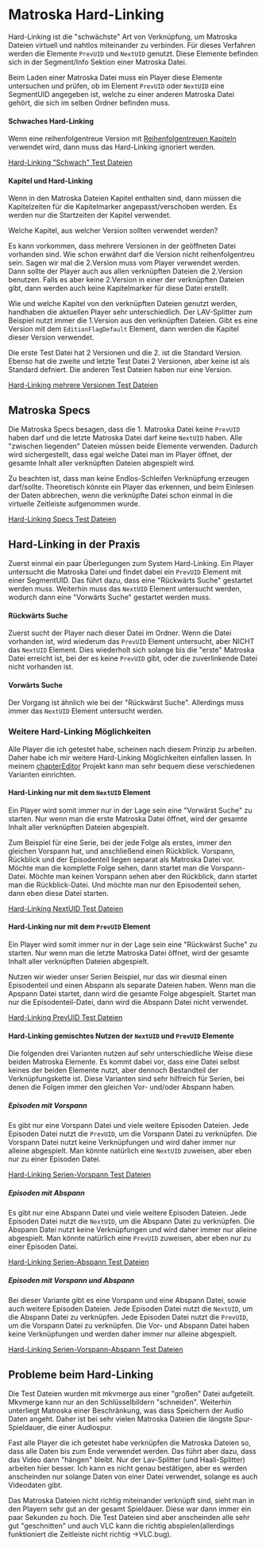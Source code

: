 # Matroska Hard-Linking
Hard-Linking ist die "schwächste" Art von Verknüpfung, um Matroska Dateien virtuell und nahtlos miteinander zu verbinden. Für dieses Verfahren werden die Elemente `PrevUID` und `NextUID` genutzt. Diese Elemente befinden sich in der Segment/Info Sektion einer Matroska Datei.

Beim Laden einer Matroska Datei muss ein Player diese Elemente untersuchen und prüfen, ob im Element `PrevUID` oder `NextUID` eine SegmentUID angegeben ist, welche zu einer anderen Matroska Datei gehört, die sich im selben Ordner befinden muss.

#### Schwaches Hard-Linking
Wenn eine reihenfolgentreue Version mit [Reihenfolgentreuen Kapiteln](OrderedChapters_ger.md) verwendet wird, dann muss das Hard-Linking ignoriert werden.

[Hard-Linking "Schwach" Test Dateien](https://github.com/hubblec4/Matroska-Playback/blob/master/files/HardLinking/HardLinkingWeak.zip)

#### Kapitel und Hard-Linking
Wenn in den Matroska Dateien Kapitel enthalten sind, dann müssen die Kapitelzeiten für die Kapitelmarker angepasst/verschoben werden. Es werden nur die Startzeiten der Kapitel verwendet.

Welche Kapitel, aus welcher Version sollten verwendet werden?

Es kann vorkommen, dass mehrere Versionen in der geöffneten Datei vorhanden sind. Wie schon erwähnt darf die Version nicht reihenfolgentreu sein. Sagen wir mal die 2.Version muss vom Player verwendet werden. Dann sollte der Player auch aus allen verknüpften Dateien die 2.Version benutzen. Falls es aber keine 2.Version in einer der verknüpften Dateien gibt, dann werden auch keine Kapitelmarker für diese Datei erstellt.

Wie und welche Kapitel von den verknüpften Dateien genutzt werden,  handhaben die aktuellen Player sehr unterschiedlich. Der LAV-Splitter zum Beispiel nutzt immer die 1.Version aus den verknüpften Dateien. Gibt es eine Version mit dem `EditionFlagDefault` Element, dann werden die Kapitel dieser Version verwendet.

Die erste Test Datei hat 2 Versionen und die 2. ist die Standard Version. Ebenso hat die zweite und letzte Test Datei 2 Versionen, aber keine ist als Standard defniert. Die anderen Test Dateien haben nur eine Version.

[Hard-Linking mehrere Versionen Test Dateien](https://github.com/hubblec4/Matroska-Playback/blob/master/files/HardLinking/HardLinkingWithMultipleEditions.zip)

## Matroska Specs
Die Matroska Specs besagen, dass die 1. Matroska Datei keine `PrevUID` haben darf und die letzte Matroska Datei darf keine `NextUID` haben. Alle "zwischen liegenden" Dateien müssen beide Elemente verwenden.
Dadurch wird sichergestellt, dass egal welche Datei man im Player öffnet, der gesamte Inhalt aller verknüpften Dateien abgespielt wird.

Zu beachten ist, dass man keine Endlos-Schleifen Verknüpfung erzeugen darf/sollte. Theoretisch könnte ein Player das erkennen, und beim Einlesen der Daten abbrechen, wenn die verknüpfte Datei schon einmal in die virtuelle Zeitleiste aufgenommen wurde.

[Hard-Linking Specs Test Dateien](https://github.com/hubblec4/Matroska-Playback/blob/master/files/HardLinking/HardLinkingSpecs.zip)

## Hard-Linking in der Praxis
Zuerst einmal ein paar Überlegungen zum System Hard-Linking.
Ein Player untersucht die Matroska Datei und findet dabei ein `PrevUID` Element mit einer SegmentUID. Das führt dazu, dass eine "Rückwärts Suche" gestartet werden muss. Weiterhin muss das `NextUID` Element untersucht werden, wodurch dann eine "Vorwärts Suche" gestartet werden muss.

#### Rückwärts Suche
Zuerst sucht der Player nach dieser Datei im Ordner. Wenn die Datei vorhanden ist, wird wiederum das `PrevUID` Element untersucht, aber NICHT das `NextUID` Element. Dies wiederholt sich solange bis die "erste" Matroska Datei erreicht ist, bei der es keine `PrevUID` gibt, oder die zuverlinkende Datei nicht vorhanden ist.

#### Vorwärts Suche
Der Vorgang ist ähnlich wie bei der "Rückwärst Suche". Allerdings muss immer das `NextUID` Element untersucht werden.

### Weitere Hard-Linking Möglichkeiten
Alle Player die ich getestet habe, scheinen nach diesem Prinzip zu arbeiten. Daher habe ich mir weitere Hard-Linking Möglichkeiten einfallen lassen. In meinem [chapterEditor](https://forum.doom9.org/showthread.php?t=169984) Projekt kann man sehr bequem diese verschiedenen Varianten einrichten.

#### Hard-Linking nur mit dem `NextUID` Element
Ein Player wird somit immer nur in der Lage sein eine "Vorwärst Suche" zu starten. Nur wenn man die erste Matroska Datei öffnet, wird der gesamte Inhalt aller verknüpften Dateien abgespielt.

Zum Beispiel für eine Serie, bei der jede Folge als erstes, immer den gleichen Vorspann hat, und anschließend einen Rückblick. Vorspann, Rückblick und der Episodenteil liegen separat als Matroska Datei vor. Möchte man die komplette Folge sehen, dann startet man die Vorspann-Datei. Möchte man keinen Vorspann sehen aber den Rückblick, dann startet man die Rückblick-Datei. Und möchte man nur den Episodenteil sehen, dann eben diese Datei starten.

[Hard-Linking NextUID Test Dateien](https://github.com/hubblec4/Matroska-Playback/blob/master/files/HardLinking/HardLinkingNextUID.zip)

#### Hard-Linking nur mit dem `PrevUID` Element
Ein Player wird somit immer nur in der Lage sein eine "Rückwärst Suche" zu starten. Nur wenn man die letzte Matroska Datei öffnet, wird der gesamte Inhalt aller verknüpften Dateien abgespielt.

Nutzen wir wieder unser Serien Beispiel, nur das wir diesmal einen Episodenteil und einen Abspann als separate Dateien haben. Wenn man die Apspann Datei startet, dann wird die gesamte Folge abgespielt. Startet man nur die Episodenteil-Datei, dann wird die Abspann Datei nicht verwendet.

[Hard-Linking PrevUID Test Dateien](https://github.com/hubblec4/Matroska-Playback/blob/master/files/HardLinking/HardLinkingPrevUID.zip)

#### Hard-Linking gemischtes Nutzen der `NextUID` und `PrevUID` Elemente
Die folgenden drei Varianten nutzen auf sehr unterschiedliche Weise diese beiden Matroska Elemente. Es kommt dabei vor, dass eine Datei selbst keines der beiden Elemente nutzt, aber dennoch Bestandteil der Verknüpfungskette ist. Diese Varianten sind sehr hilfreich für Serien, bei denen die Folgen immer den gleichen Vor- und/oder Abspann haben.

##### Episoden mit Vorspann
Es gibt nur eine Vorspann Datei und viele weitere Episoden Dateien. Jede Episoden Datei nutzt die `PrevUID`, um die Vorspann Datei zu verknüpfen. Die Vorspann Datei nutzt keine Verknüpfungen und wird daher immer nur alleine abgespielt. Man könnte natürlich eine `NextUID` zuweisen, aber eben nur zu einer Episoden Datei.

[Hard-Linking Serien-Vorspann Test Dateien](https://github.com/hubblec4/Matroska-Playback/blob/master/files/HardLinking/HardLinkingSeriesIntro.zip)

##### Episoden mit Abspann
Es gibt nur eine Abspann Datei und viele weitere Episoden Dateien. Jede Episoden Datei nutzt die `NextUID`, um die Abspann Datei zu verknüpfen. Die Abspann Datei nutzt keine Verknüpfungen und wird daher immer nur alleine abgespielt. Man könnte natürlich eine `PrevUID` zuweisen, aber eben nur zu einer Episoden Datei.

[Hard-Linking Serien-Abspann Test Dateien](https://github.com/hubblec4/Matroska-Playback/blob/master/files/HardLinking/HardLinkingSeriesCredits.zip)

##### Episoden mit Vorspann und Abspann
Bei dieser Variante gibt es eine Vorspann und eine Abspann Datei, sowie auch weitere Episoden Dateien. Jede Episoden Datei nutzt die `NextUID`, um die Abspann Datei zu verknüpfen. Jede Episoden Datei nutzt die `PrevUID`, um die Vorspann Datei zu verknüpfen. Die Vor- und Abspann Datei haben keine Verknüpfungen und werden daher immer nur alleine abgespielt.

[Hard-Linking Serien-Vorspann-Abspann Test Dateien](https://github.com/hubblec4/Matroska-Playback/blob/master/files/HardLinking/HardLinkingSeriesIntroCredits.zip)

## Probleme beim Hard-Linking
Die Test Dateien wurden mit mkvmerge aus einer "großen" Datei aufgeteilt. Mkvmerge kann nur an den Schlüsselbildern "schneiden". Weiterhin unterliegt Matroska einer Beschränkung, was dass Speichern der Audio Daten angeht. Daher ist bei sehr vielen Matroska Dateien die längste Spur-Spieldauer, die einer Audiospur.

Fast alle Player die ich getestet habe verknüpfen die Matroska Dateien so, dass alle Daten bis zum Ende verwendet werden. Das führt aber dazu, dass das Video dann "hängen" bleibt. Nur der Lav-Splitter (und Haali-Splitter) arbeiten hier besser. Ich kann es nicht genau bestätigen, aber es werden anscheinden nur solange Daten von einer Datei verwendet, solange es auch Videodaten gibt.

Das Matroska Dateien nicht richtig miteinander verknüpft sind, sieht man in den Playern sehr gut an der gesamt Spieldauer. Diese war dann immer ein paar Sekunden zu hoch. Die Test Dateien sind aber anscheinden alle sehr gut "geschnitten" und auch VLC kann die richtig abspielen(allerdings funktioniert die Zeitleiste nicht richtig ->VLC.bug).